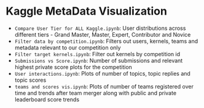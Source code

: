 # Kaggle MetaData Visualization

- `Compare User Tier for ALL Kaggle.ipynb`: User distributions across different tiers - Grand Master, Master, Expert, Contributor and Novice
- `Filter data by competition.ipynb`: Filters out users, kernels, teams and metadata relevant to our competition only
- `Filter target kernels.ipynb`: Filter out kernels by competition id
- `Submissions vs Score.ipynb`: Number of submissions and relevant highest private score plots for the competition
- `User interactions.ipynb`: Plots of number of topics, topic replies and topic scores
- `teams and scores vis.ipynb`: Plots of number of teams registered over time and trends after team merger along with public and private leaderboard score trends
